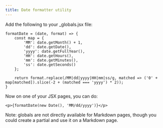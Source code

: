 ```yaml
---
title: Date formatter utility
---
```


Add the following to your _globals.jsx file:
```
formatDate = (date, format) => {
	const map = {
		'MM': date.getMonth() + 1,
		'dd': date.getDate(),
		'yyyy': date.getFullYear(),
		'HH': date.getHours(),
		'mm': date.getMinutes(),
		'ss': date.getSeconds()
	};
	
	return format.replace(/MM|dd|yyyy|HH|mm|ss/g, matched => ('0' + map[matched]).slice(-2 + (matched === 'yyyy') * 2));
}
```

Now on one of your JSX pages, you can do:
```
<p>{formatDate(new Date(), 'MM/dd/yyyy')}</p>
```

Note: globals are not directly available for Markdown pages, though you could create a partial and use it on a Markdown page.
